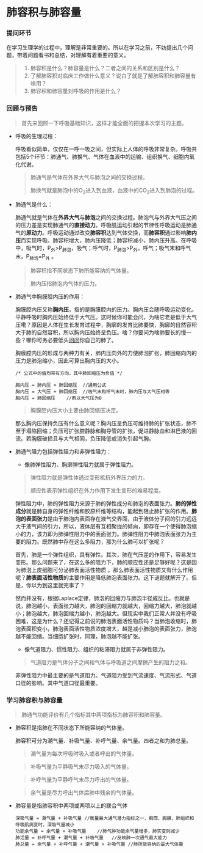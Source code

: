 # 肺容积与肺容量

### 提问环节

在学习生理学的过程中，理解是非常重要的。所以在学习之前，不妨提出几个问题，带着问题看书和总结，对理解有着重要的意义。

> 1. 肺容积是什么？肺容量是什么？二者之间的关系和区别是什么？
> 2. 了解肺容积对临床工作做什么意义？说白了就是了解肺容积和肺容量有啥用？
> 3. 肺容积和肺容量对呼吸的作用是什么？

### 回顾与预告

> 首先来回顾一下呼吸基础知识，这样才能全面的把握本次学习的主题。

- 呼吸的生理过程：

  呼吸看似简单，仅仅在一呼一吸之间，但实际上人体的呼吸非常复杂。呼吸共包括5个环节：肺通气、肺换气、气体在血液中的运输、组织换气、细胞内氧化代谢。

  > 肺通气是气体在外界大气与肺泡之间的交换过程。
  >
  > 肺换气就是肺泡中的O<sub>2</sub>进入到血液，血液中的CO<sub>2</sub>进入到肺泡的过程。

- 肺通气是什么：

  肺通气就是气体在**外界大气**与**肺泡**之间的交换过程。肺泡气与外界大气压之间的压力差是实现肺通气的**直接动力**。呼吸肌运动引起的节律性呼吸运动是肺通气的**原动力**。呼吸运动通过改变**肺容积**达到气体交换，而**肺容积**通过影响**肺内压**而实现呼吸。肺容积增大，肺内压降低；肺容积减小，肺内压升高。在呼吸中，吸气时，P<sub>外</sub>>P<sub>肺泡</sub>，吸气；呼气时，P<sub>肺泡</sub>>P<sub>外</sub>，呼气；吸气末和呼气末，P<sub>肺泡</sub>=P<sub>外</sub> 。

  > 肺容积指不同状态下肺所能容纳的气体量。
  >
  > 肺内压指肺泡内气体的压力。

- 肺通气中胸膜腔内压的作用：

  胸膜腔内压又称**胸内压**，指的是胸膜腔内的压力。胸内压会随呼吸运动变化。平静呼吸时胸内压始终低于大气压。这时候你可能会问，为啥它老是低于大气压嘞？原因是人体在生长发育过程中，胸廓的发育比肺要快，胸廓的自然容积大于肺的自然容积，所以胸内压始终呈负压。啥？你要问为啥肺要长的慢一些？哪你可务必要低头[问问](https://www.baidu.com)你自己的肺了。

  胸膜腔内压的形成与两种力有关，肺内压向外的力使肺泡扩张，肺回缩向内的压力是肺泡缩小，因此可算出胸内压的大小。

  ```
  /* 公式中的值均带有方向，其中肺回缩压为负值 */
  
  胸内压 = 肺内压 + 肺回缩压	//通用公式
  胸内压 = 大气压 + 肺回缩压	//吸气末和呼气末时，肺内压与大气压相等
  胸内压 = 肺回缩压	//若以大气压为0
  ```

  > 胸膜腔内压大小主要由肺回缩压决定。

  那么胸内压保持负压有什么意义呢？胸内压呈负压可维持肺的扩张状态，肺不至于塌陷回缩；负压可扩张腔静脉和胸导管的扩张，促进静脉血和淋巴液的回流。若胸膜破损且与大气相同，负压降低或消失引起气胸。

- 肺通气阻力包括弹性阻力和非弹性阻力：

  * 像肺弹性阻力、胸廓弹性阻力就属于弹性阻力。

  > 弹性阻力就是弹性体通过变形抵抗外界压力的力。
  >
  > 顺应性表示弹性组织在外力作用下发生变形的难易程度。

  弹性阻力中，肺的弹性阻力来源于肺的弹性成分和肺泡的表面张力。**肺的弹性成分**就是肺自身的弹性纤维和胶原纤维等结构，能起到阻止肺扩张的作用。**肺泡的表面张力**是由于肺泡内表面存在液气交界面，由于液体分子间的引力远远大于液气间的引力，所以，液体层有互相聚拢的倾向，即存在一个使得肺泡缩小的力，该力即为肺弹性阻力中的表面张力。肺弹性阻力中肺泡表面张力为主要的阻力。既然肺中存在这么多阻力，那为什么肺可以扩张呢？

  首先，肺是一个弹性组织，具有弹性。其次，肺在气压差的作用下，容易发生变形。那么问题来了，在这么多的阻力下，肺的顺应性还是足够好呢？这是因为肺泡上皮细胞可分泌肺表面活性物质 。那么肺表面活性物质又有什么作用呢？**肺表面活性物质**的主要作用是降低肺泡表面张力。这下谜题就解开了。但是，你以为到这里就完事了？

  然而并没有，根据Laplace定律，肺泡的回缩力与肺泡半径成反比。也就是说，肺泡越小，表面张力越大，肺泡的回缩力就越大，回缩力越大，肺泡就越小；肺泡越大，肺泡回缩力越小，肺泡越大。但现实中我们正常人并没有呼吸困难，这是为什么？还记得之前说的肺泡表面活性物质吗？当肺泡收缩时，肺泡表面积变小，肺泡表面活性物质浓度增大，越是减小肺泡的表面张力，肺泡越不能回缩。当细胞扩张时，同理，肺泡越不能扩张。

  * 像气道阻力、惯性阻力、组织的粘滞阻力就属于非弹性阻力。

  > 气道阻力是气体分子之间和气体与呼吸道之间摩擦产生的阻力之和。

  非弹性阻力中最主要的是气道阻力。气道阻力受到气流速度、气流形式、气道口径的影响。其中气道口径最重要。

### 学习肺容积与肺容量

> 肺通气功能评价有几个指标其中两项指标为肺容积和肺容量。

* 肺容积是指肺在不同状态下所能容纳的气体量。

  肺容积可分为潮气量、补吸气量、补呼气量、余气量。四者之和为肺总量。

  > 潮气量为每次呼吸时吸入或者呼出的气体量。

  > 补吸气量为平静吸气末尽力吸入的气体量。

  > 补呼气量为平静呼气末尽力呼出的气体量。

  > 余气量是尽力呼出气体后肺中残余的气体量。

* 肺容量是指肺容积中两项或两项以上的联合气体

  ```
  深吸气量 = 潮气量 + 补吸气量	//衡量最大通气潜力指标之一，胸廓、胸膜、肺组织和呼吸肌病变时，深吸气量减小
  功能余气量 = 余气量 + 补吸气量	//肺气肿功能余气量增多，肺实变则减少
  肺活量 = 补呼气量 + 潮气量 + 补吸气量	//反映肺一次通气最大能力
  肺总量 = 余气量 + 补呼气量 + 潮气量 + 补吸气量	//肺所能容纳的最大气体量
  ```

